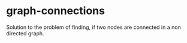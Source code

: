 # graph-connections
Solution to the problem of finding, if two nodes are connected in a non directed graph.
